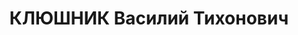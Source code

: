 ---
title: КЛЮШНИК Василий Тихонович
description: "Род. в 1903, Украина, Харьковская обл. (ныне Полтавская обл.), с. Н.\
  \ Санжары, украинец, обр.: высшее, б/п. Проживал: Украинская ССР, г. Харьков, Каплуновская,\
  \ 12, кв. 14. Ст. агроном, зерновое управление обл. ЗУ \n  Арестован 09.07.1937.\
  \ Обв. по ст. 54-11-7, 17, 54-8 (участник контрреволюционной террористической вредительской\
  \ организации правых). Приговор: выездная сессия ВК ВС СССР, 30.12.1937 – ВМН. Расстрелян\
  \ 31.12.1937. \n  Реабилитирован 16.08.1962"
---